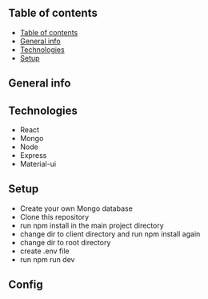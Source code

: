 ## Table of contents
- [Table of contents](#table-of-contents)
- [General info](#general-info)
- [Technologies](#technologies)
- [Setup](#setup)



## General info
## Technologies
- React
- Mongo
- Node
- Express
- Material-ui

## Setup <a name="setup"></a>
- Create your own Mongo database
- Clone this repository
- run npm install in the main project directory
- change dir to client directory and run npm install again
- change dir to root directory
- create .env file 
- run npm run dev
## Config
